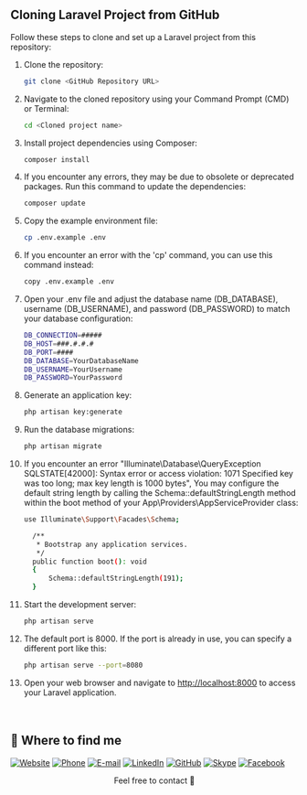 ## Cloning Laravel Project from GitHub

Follow these steps to clone and set up a Laravel project from this repository:

1. Clone the repository:
   ```bash
   git clone <GitHub Repository URL>
   ```

2. Navigate to the cloned repository using your Command Prompt (CMD) or Terminal:
   ```bash
   cd <Cloned project name>
   ```

3. Install project dependencies using Composer:
   ```bash
   composer install
   ```

4. If you encounter any errors, they may be due to obsolete or deprecated packages. Run this command to update the dependencies:
   ```bash
   composer update
   ```

5. Copy the example environment file:
   ```bash
   cp .env.example .env
   ```

6. If you encounter an error with the 'cp' command, you can use this command instead:
   ```bash
   copy .env.example .env
   ```

7. Open your .env file and adjust the database name (DB_DATABASE), username (DB_USERNAME), and password (DB_PASSWORD) to match your database configuration:
   ```bash
   DB_CONNECTION=#####
   DB_HOST=###.#.#.#
   DB_PORT=####
   DB_DATABASE=YourDatabaseName
   DB_USERNAME=YourUsername
   DB_PASSWORD=YourPassword
   ```

8. Generate an application key:
   ```bash
   php artisan key:generate
   ```

9. Run the database migrations:
   ```bash
   php artisan migrate
   ```

10. If you encounter an error "Illuminate\Database\QueryException SQLSTATE[42000]: Syntax error or access violation: 1071 Specified key was too long; max key length is 1000 bytes", You may configure the default string length by calling the Schema::defaultStringLength method within the boot method of your App\Providers\AppServiceProvider class:
    ```bash
    use Illuminate\Support\Facades\Schema;

      /**
       * Bootstrap any application services.
       */
      public function boot(): void
      {
          Schema::defaultStringLength(191);
      }
    ```
    
11. Start the development server:
    ```bash
    php artisan serve
    ```

12. The default port is 8000. If the port is already in use, you can specify a different port like this:
    ```bash
    php artisan serve --port=8080
    ```

13. Open your web browser and navigate to [http://localhost:8000](http://localhost:8000) to access your Laravel application.
<br><br><br>
## 👀 Where to find me
[![Website](https://img.shields.io/badge/Website-riajul--islam--dev.github.io-2ea44f?style=flat&logo=github)](https://riajul-islam-dev.github.io/)
[![Phone](https://img.shields.io/badge/📞_Phone-%2B8801722787007-00cc00?style=flat&amp;logo=phone)](tel:+8801722787007)
[![E-mail](https://img.shields.io/badge/Email-riajul.islam.dev@gmail.com-00cc00?style=flat&amp;logo=gmail)](mailto:riajul.islam.dev@gmail.com)
[![LinkedIn](https://img.shields.io/badge/LinkedIn-riajul--islam--dev-2867B2?style=flat&logo=linkedin&logoColor=00AFF0)](https://www.linkedin.com/in/riajul-islam-dev)
[![GitHub](https://img.shields.io/badge/GitHub-riajul--islam--dev-00cc00?style=flat&logo=github)](https://github.com/Riajul-Islam-Dev)
[![Skype](https://img.shields.io/badge/Skype-riajul--islam--dev-00a2ed?style=flat&logo=skype)](https://join.skype.com/invite/y4awZfHii9yl)
[![Facebook](https://img.shields.io/badge/Facebook-ritewu2014-1877f2?style=flat&logo=facebook)](https://www.facebook.com/ritewu2014)

<p align="center">Feel free to contact 💙<p/>
